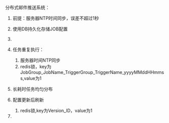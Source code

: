 分布式邮件推送系统：
1. 前提：服务器NTP时间同步，误差不超过1秒
2. 使用DB持久化存储JOB配置
3. 

1. 任务重复执行：
    1. 服务器时间NTP同步
    2. redis锁，key为JobGroup_JobName_TriggerGroup_TriggerName_yyyyMMddHHmmss,value为1
2. 长耗时任务均匀分布
3. 配置更新后刷新
    1. redis锁,key为Version_ID，value为1
4. 
